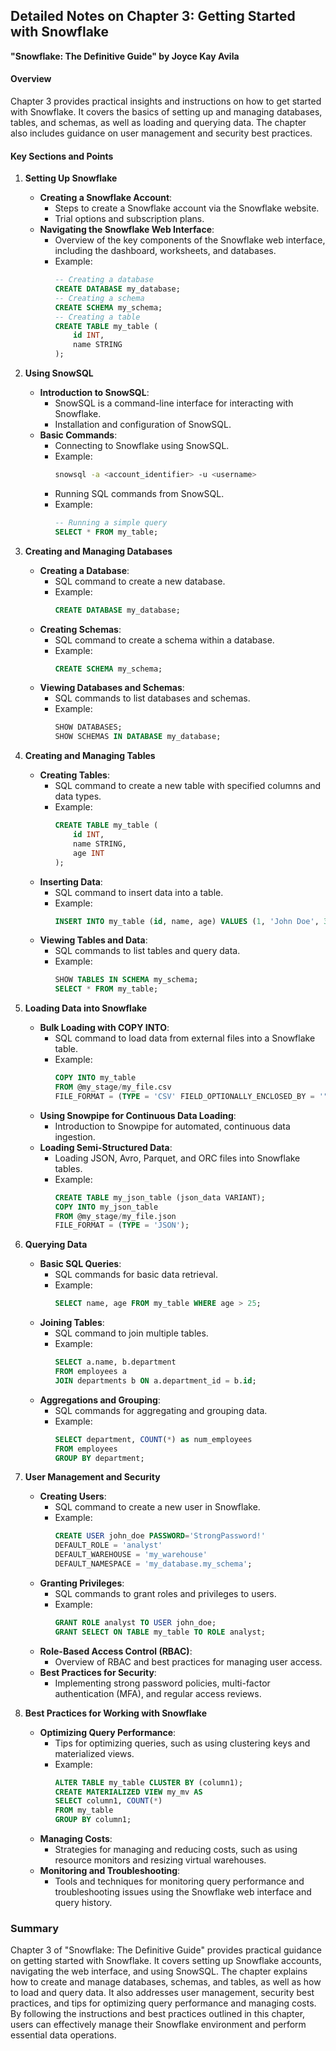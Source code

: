 ## Detailed Notes on Chapter 3: Getting Started with Snowflake
**"Snowflake: The Definitive Guide" by Joyce Kay Avila**

#### **Overview**
Chapter 3 provides practical insights and instructions on how to get started with Snowflake. It covers the basics of setting up and managing databases, tables, and schemas, as well as loading and querying data. The chapter also includes guidance on user management and security best practices.

#### **Key Sections and Points**

1. **Setting Up Snowflake**
   - **Creating a Snowflake Account**:
     - Steps to create a Snowflake account via the Snowflake website.
     - Trial options and subscription plans.
   - **Navigating the Snowflake Web Interface**:
     - Overview of the key components of the Snowflake web interface, including the dashboard, worksheets, and databases.
     - Example:
       ```sql
       -- Creating a database
       CREATE DATABASE my_database;
       -- Creating a schema
       CREATE SCHEMA my_schema;
       -- Creating a table
       CREATE TABLE my_table (
           id INT,
           name STRING
       );
       ```

2. **Using SnowSQL**
   - **Introduction to SnowSQL**:
     - SnowSQL is a command-line interface for interacting with Snowflake.
     - Installation and configuration of SnowSQL.
   - **Basic Commands**:
     - Connecting to Snowflake using SnowSQL.
     - Example:
       ```sh
       snowsql -a <account_identifier> -u <username>
       ```
     - Running SQL commands from SnowSQL.
     - Example:
       ```sql
       -- Running a simple query
       SELECT * FROM my_table;
       ```

3. **Creating and Managing Databases**
   - **Creating a Database**:
     - SQL command to create a new database.
     - Example:
       ```sql
       CREATE DATABASE my_database;
       ```
   - **Creating Schemas**:
     - SQL command to create a schema within a database.
     - Example:
       ```sql
       CREATE SCHEMA my_schema;
       ```
   - **Viewing Databases and Schemas**:
     - SQL commands to list databases and schemas.
     - Example:
       ```sql
       SHOW DATABASES;
       SHOW SCHEMAS IN DATABASE my_database;
       ```

4. **Creating and Managing Tables**
   - **Creating Tables**:
     - SQL command to create a new table with specified columns and data types.
     - Example:
       ```sql
       CREATE TABLE my_table (
           id INT,
           name STRING,
           age INT
       );
       ```
   - **Inserting Data**:
     - SQL command to insert data into a table.
     - Example:
       ```sql
       INSERT INTO my_table (id, name, age) VALUES (1, 'John Doe', 30);
       ```
   - **Viewing Tables and Data**:
     - SQL commands to list tables and query data.
     - Example:
       ```sql
       SHOW TABLES IN SCHEMA my_schema;
       SELECT * FROM my_table;
       ```

5. **Loading Data into Snowflake**
   - **Bulk Loading with COPY INTO**:
     - SQL command to load data from external files into a Snowflake table.
     - Example:
       ```sql
       COPY INTO my_table
       FROM @my_stage/my_file.csv
       FILE_FORMAT = (TYPE = 'CSV' FIELD_OPTIONALLY_ENCLOSED_BY = '"' SKIP_HEADER = 1);
       ```
   - **Using Snowpipe for Continuous Data Loading**:
     - Introduction to Snowpipe for automated, continuous data ingestion.
   - **Loading Semi-Structured Data**:
     - Loading JSON, Avro, Parquet, and ORC files into Snowflake tables.
     - Example:
       ```sql
       CREATE TABLE my_json_table (json_data VARIANT);
       COPY INTO my_json_table
       FROM @my_stage/my_file.json
       FILE_FORMAT = (TYPE = 'JSON');
       ```

6. **Querying Data**
   - **Basic SQL Queries**:
     - SQL commands for basic data retrieval.
     - Example:
       ```sql
       SELECT name, age FROM my_table WHERE age > 25;
       ```
   - **Joining Tables**:
     - SQL command to join multiple tables.
     - Example:
       ```sql
       SELECT a.name, b.department
       FROM employees a
       JOIN departments b ON a.department_id = b.id;
       ```
   - **Aggregations and Grouping**:
     - SQL commands for aggregating and grouping data.
     - Example:
       ```sql
       SELECT department, COUNT(*) as num_employees
       FROM employees
       GROUP BY department;
       ```

7. **User Management and Security**
   - **Creating Users**:
     - SQL command to create a new user in Snowflake.
     - Example:
       ```sql
       CREATE USER john_doe PASSWORD='StrongPassword!'
       DEFAULT_ROLE = 'analyst'
       DEFAULT_WAREHOUSE = 'my_warehouse'
       DEFAULT_NAMESPACE = 'my_database.my_schema';
       ```
   - **Granting Privileges**:
     - SQL commands to grant roles and privileges to users.
     - Example:
       ```sql
       GRANT ROLE analyst TO USER john_doe;
       GRANT SELECT ON TABLE my_table TO ROLE analyst;
       ```
   - **Role-Based Access Control (RBAC)**:
     - Overview of RBAC and best practices for managing user access.
   - **Best Practices for Security**:
     - Implementing strong password policies, multi-factor authentication (MFA), and regular access reviews.

8. **Best Practices for Working with Snowflake**
   - **Optimizing Query Performance**:
     - Tips for optimizing queries, such as using clustering keys and materialized views.
     - Example:
       ```sql
       ALTER TABLE my_table CLUSTER BY (column1);
       CREATE MATERIALIZED VIEW my_mv AS
       SELECT column1, COUNT(*)
       FROM my_table
       GROUP BY column1;
       ```
   - **Managing Costs**:
     - Strategies for managing and reducing costs, such as using resource monitors and resizing virtual warehouses.
   - **Monitoring and Troubleshooting**:
     - Tools and techniques for monitoring query performance and troubleshooting issues using the Snowflake web interface and query history.

### **Summary**
Chapter 3 of "Snowflake: The Definitive Guide" provides practical guidance on getting started with Snowflake. It covers setting up Snowflake accounts, navigating the web interface, and using SnowSQL. The chapter explains how to create and manage databases, schemas, and tables, as well as how to load and query data. It also addresses user management, security best practices, and tips for optimizing query performance and managing costs. By following the instructions and best practices outlined in this chapter, users can effectively manage their Snowflake environment and perform essential data operations.
